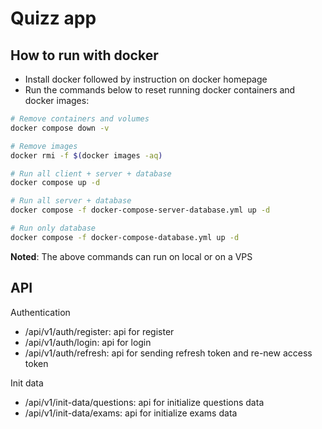 # Quizz app

## How to run with docker

- Install docker followed by instruction on docker homepage
- Run the commands below to reset running docker containers and docker images:

```bash
# Remove containers and volumes
docker compose down -v

# Remove images
docker rmi -f $(docker images -aq)

# Run all client + server + database
docker compose up -d

# Run all server + database
docker compose -f docker-compose-server-database.yml up -d

# Run only database
docker compose -f docker-compose-database.yml up -d
```

**Noted**: The above commands can run on local or on a VPS

## API

Authentication

- /api/v1/auth/register: api for register
- /api/v1/auth/login: api for login
- /api/v1/auth/refresh: api for sending refresh token and re-new access token

Init data

- /api/v1/init-data/questions: api for initialize questions data
- /api/v1/init-data/exams: api for initialize exams data

